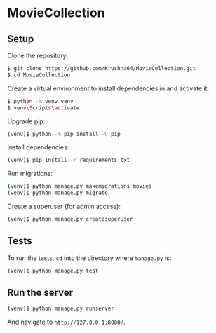 # MovieCollection

## Setup

Clone the repository:

```sh
$ git clone https://github.com/Krushna64/MovieCollection.git
$ cd MovieCollection
```

Create a virtual environment to install dependencies in and activate it:

```sh
$ python -m venv venv
$ venv\Scripts\activate
```

Upgrade pip:

```sh
(venv)$ python -m pip install -U pip
```

Install dependencies:

```sh
(venv)$ pip install -r requirements.txt
```

Run migrations:
```sh
(venv)$ python manage.py makemigrations movies
(venv)$ python manage.py migrate
```

Create a superuser (for admin access):
```sh
(venv)$ python manage.py createsuperuser
```

## Tests

To run the tests, `cd` into the directory where `manage.py` is:
```sh
(venv)$ python manage.py test
```

## Run the server

```sh
(venv)$ python manage.py runserver
```

And navigate to `http://127.0.0.1:8000/`.
